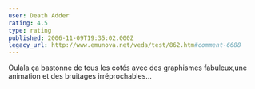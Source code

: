 ```yaml
---
user: Death Adder
rating: 4.5
type: rating
published: 2006-11-09T19:35:02.000Z
legacy_url: http://www.emunova.net/veda/test/862.htm#comment-6688
---
```

Oulala ça bastonne de tous les cotés avec des graphismes fabuleux,une animation et des bruitages irréprochables...
